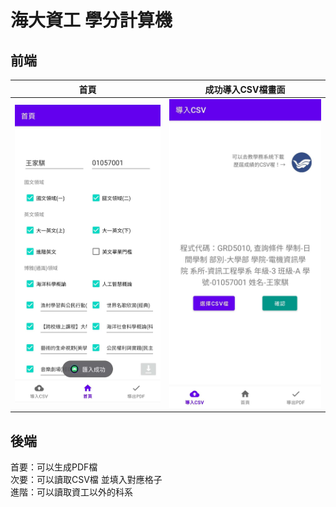 # 海大資工 學分計算機

## 前端
| 首頁                                                                                            | 成功導入CSV檔畫面  |
|-----------------------------------------------------------------------------------------------| ----  |
| <img src="https://github.com/partner0487/NTOU-credit-calculation/blob/master/image/home.png"> | <img src="https://github.com/partner0487/NTOU-credit-calculation/blob/master/image/csv.png"> |

## 後端
首要：可以生成PDF檔\
次要：可以讀取CSV檔 並填入對應格子\
進階：可以讀取資工以外的科系 
